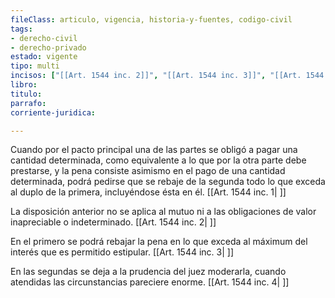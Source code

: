 ```yaml
---
fileClass: articulo, vigencia, historia-y-fuentes, codigo-civil
tags:
- derecho-civil
- derecho-privado
estado: vigente
tipo: multi
incisos: ["[[Art. 1544 inc. 2]]", "[[Art. 1544 inc. 3]]", "[[Art. 1544 inc. 4]]", "[[Art. 1544 inc. 1]]"]
libro:
titulo:
parrafo:
corriente-juridica:

---
```

Cuando por el pacto principal una de las partes se obligó a pagar una cantidad determinada, como equivalente a lo que por la otra parte debe prestarse, y la pena consiste asimismo en el pago de una cantidad determinada, podrá pedirse que se rebaje de la segunda todo lo que exceda al duplo de la primera, incluyéndose ésta en él. [[Art. 1544 inc. 1| ]]

La disposición anterior no se aplica al mutuo ni a las obligaciones de valor inapreciable o indeterminado. [[Art. 1544 inc. 2| ]]

En el primero se podrá rebajar la pena en lo que exceda al máximum del interés que es permitido estipular. [[Art. 1544 inc. 3| ]]

En las segundas se deja a la prudencia del juez moderarla, cuando atendidas las circunstancias pareciere enorme. [[Art. 1544 inc. 4| ]]